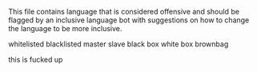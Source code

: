 This file contains language that is considered offensive and should be flagged by an inclusive language bot with suggestions on how to change the language to be more inclusive.


whitelisted
blacklisted
master
slave
black box
white box
brownbag

this is fucked up
